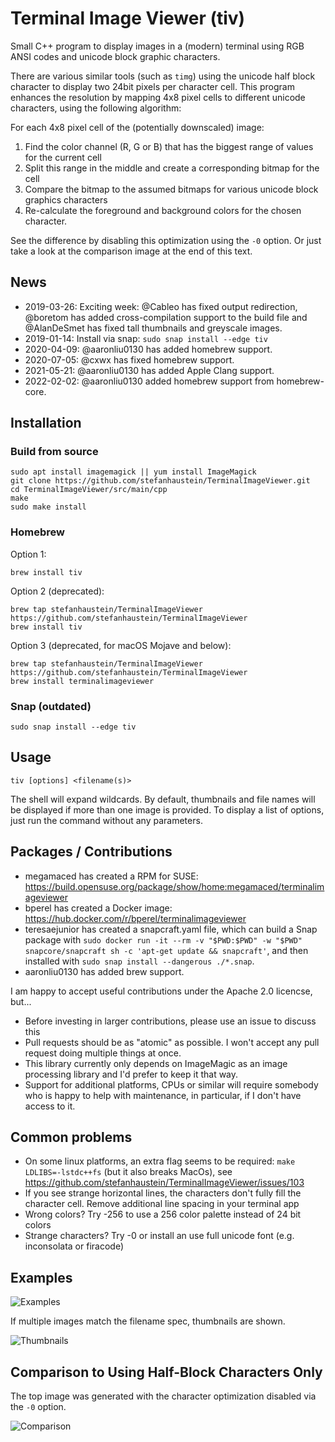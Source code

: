 # Terminal Image Viewer (tiv)

Small C++ program to display images in a (modern) terminal using RGB ANSI codes and unicode block graphic characters.

There are various similar tools (such as `timg`) using the unicode half block character to display two 24bit pixels per character cell. This program enhances the resolution by mapping 4x8 pixel cells to different unicode characters, using the following algorithm:

For each 4x8 pixel cell of the (potentially downscaled) image:

1. Find the color channel (R, G or B) that has the biggest range of values for the current cell
2. Split this range in the middle and create a corresponding bitmap for the cell
4. Compare the bitmap to the assumed bitmaps for various unicode block graphics characters
5. Re-calculate the foreground and background colors for the chosen character.

See the difference by disabling this optimization using the `-0` option. Or just take a look at the comparison image at the end of this text.

## News

- 2019-03-26: Exciting week: @Cableo has fixed output redirection, @boretom has added cross-compilation support to the build file and @AlanDeSmet has fixed tall thumbnails and greyscale images.
- 2019-01-14: Install via snap: `sudo snap install --edge tiv`
- 2020-04-09: @aaronliu0130 has added homebrew support.
- 2020-07-05: @cxwx has fixed homebrew support.
- 2021-05-21: @aaronliu0130 has added Apple Clang support.
- 2022-02-02: @aaronliu0130 added homebrew support from homebrew-core.

## Installation

### Build from source

    sudo apt install imagemagick || yum install ImageMagick
    git clone https://github.com/stefanhaustein/TerminalImageViewer.git
    cd TerminalImageViewer/src/main/cpp
    make
    sudo make install

### Homebrew

Option 1:

```
brew install tiv
```

Option 2 (deprecated):

```
brew tap stefanhaustein/TerminalImageViewer https://github.com/stefanhaustein/TerminalImageViewer
brew install tiv
```

Option 3 (deprecated, for macOS Mojave and below):

```
brew tap stefanhaustein/TerminalImageViewer https://github.com/stefanhaustein/TerminalImageViewer
brew install terminalimageviewer
```

### Snap (outdated)

    sudo snap install --edge tiv

## Usage

    tiv [options] <filename(s)>

The shell will expand wildcards. By default, thumbnails and file names will be displayed if more than one image is provided. To display a list of options, just run the command without any parameters.

## Packages / Contributions

- megamaced has created a RPM for SUSE:
   <https://build.opensuse.org/package/show/home:megamaced/terminalimageviewer>
- bperel has created a Docker image:
   <https://hub.docker.com/r/bperel/terminalimageviewer>
- teresaejunior has created a snapcraft.yaml file, which can build a Snap package with `sudo docker run -it --rm -v "$PWD:$PWD" -w "$PWD" snapcore/snapcraft sh -c 'apt-get update && snapcraft'`, and then installed with `sudo snap install --dangerous ./*.snap`.
- aaronliu0130 has added brew support.

I am happy to accept useful contributions under the Apache 2.0 licencse, but...

- Before investing in larger contributions, please use an issue to discuss this
- Pull requests should be as "atomic" as possible. I won't accept any pull request doing multiple things at once.
- This library currently only depends on ImageMagic as an image processing library and I'd prefer to keep it that way.
- Support for additional platforms, CPUs or similar will require somebody who is happy to help with maintenance, in particular,  if I don't have access to it.

## Common problems

- On some linux platforms, an extra flag seems to be required: `make LDLIBS=-lstdc++fs` (but it also breaks MacOs), see  <https://github.com/stefanhaustein/TerminalImageViewer/issues/103>
- If you see strange horizontal lines, the characters don't fully fill the character cell. Remove additional line spacing in your terminal app
- Wrong colors? Try -256 to use a 256 color palette instead of 24 bit colors
- Strange characters? Try -0 or install an use full unicode font (e.g. inconsolata or firacode)

## Examples

![Examples](https://i.imgur.com/yWRZ3yk.png)

If multiple images match the filename spec, thumbnails are shown.

![Thumbnails](https://i.imgur.com/PTYgSqz.png)

## Comparison to Using Half-Block Characters Only

The top image was generated with the character optimization disabled via the `-0` option.

![Comparison](https://i.imgur.com/OzdCeh6.png)
